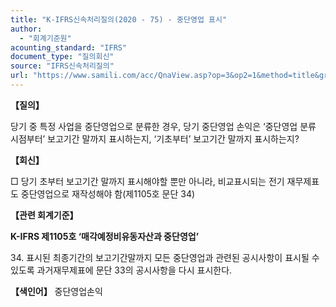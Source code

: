 ```yaml
---
title: "K-IFRS신속처리질의(2020 - 75) - 중단영업 표시"
author:
  - "회계기준원"
acounting_standard: "IFRS"
document_type: "질의회신"
source: "IFRS신속처리질의"
url: "https://www.samili.com/acc/QnaView.asp?op=3&op2=1&method=title&group=2124-15;1&orgcode=3&searchword=&page=27&code=K%2DIFRS%EC%8B%A0%EC%86%8D%EC%B2%98%EB%A6%AC%EC%A7%88%EC%9D%98%2D75%3A202009"
---
```

**【질의】**

  

당기 중 특정 사업을 중단영업으로 분류한 경우, 당기 중단영업 손익은 ‘중단영업 분류 시점부터’ 보고기간 말까지 표시하는지, ‘기초부터’ 보고기간 말까지 표시하는지?

  
  

**【회신】**

  

□ 당기 초부터 보고기간 말까지 표시해야할 뿐만 아니라, 비교표시되는 전기 재무제표도 중단영업으로 재작성해야 함(제1105호 문단 34)

  
  

**【관련 회계기준】**

  

**K-IFRS 제1105호 ‘매각예정비유동자산과 중단영업’**

  

34\. 표시된 최종기간의 보고기간말까지 모든 중단영업과 관련된 공시사항이 표시될 수 있도록 과거재무제표에 문단 33의 공시사항을 다시 표시한다.

  
  

**【색인어】** 중단영업손익
